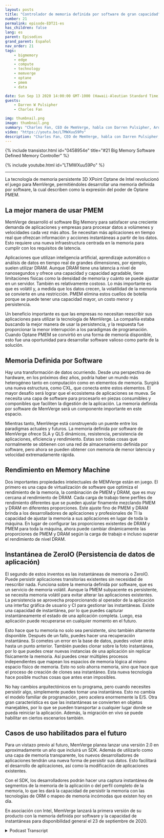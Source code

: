 ```yaml
---
layout: posts
title: "Controlador de memoria definida por software de gran capacidad"
number: 21
permalink: episode-EDT21-es
has_children: false
lang: es
parent: Episodios
grand_parent: Español
nav_order: 21
tags:
    - bigmemory
    - edge
    - compute
    - technology
    - memverge
    - optane
    - pmem
    - data

date: Sun Sep 13 2020 14:00:00 GMT-1000 (Hawaii-Aleutian Standard Time)
guests:
    - Darren W Pulsipher
    - Charles Fan

img: thumbnail.png
image: thumbnail.png
summary: "Charles Fan, CEO de MemVerge, habla con Darren Pulsipher, Arquitecto Jefe de Soluciones, Sector Público, Intel, sobre su nueva tecnología, los controladores de memoria definidos por software Big Memory. La tecnología utiliza la memoria persistente Intel 3D XPoint Optane para cerrar eficientemente la brecha entre las arquitecturas actuales y futuras, al mismo tiempo que proporciona una mayor capacidad, menor costo y persistencia."
video: "https://youtu.be/LTMWXuu59Po"
description: "Charles Fan, CEO de MemVerge, habla con Darren Pulsipher, Arquitecto Jefe de Soluciones, Sector Público, Intel, sobre su nueva tecnología, los controladores de memoria definidos por software Big Memory. La tecnología utiliza la memoria persistente Intel 3D XPoint Optane para cerrar eficientemente la brecha entre las arquitecturas actuales y futuras, al mismo tiempo que proporciona una mayor capacidad, menor costo y persistencia."
---
```


<div>
{% include transistor.html id="0458954e" title="#21 Big Memory Software Defined Memory Controller" %}

{% include youtube.html id="LTMWXuu59Po" %}
</div>

---

La tecnología de memoria persistente 3D XPoint Optane de Intel revolucionó el juego para MemVerge, permitiéndoles desarrollar una memoria definida por software, la cual describen como la expresión del poder de Optane PMEM.

## La mejor manera de usar PMEM

MemVerge desarrolló el software Big Memory para satisfacer una creciente demanda de aplicaciones y empresas para procesar datos a volúmenes y velocidades cada vez más altos. Se necesitan más aplicaciones en tiempo real que ofrezcan información y acciones instantáneas a partir de los datos. Esto requiere una nueva infraestructura centrada en la memoria para cumplir con los requisitos de latencia.

Aplicaciones que utilizan inteligencia artificial, aprendizaje automático o análisis de datos en tiempo real de grandes dimensiones, por ejemplo, suelen utilizar DRAM. Aunque DRAM tiene una latencia a nivel de nanosegundos y ofrece una capacidad y capacidad agradable, tiene limitaciones físicas como la densidad de memoria y cuánto se puede ajustar en un servidor. También es relativamente costoso. Lo más importante es que es volátil y, a medida que los datos crecen, la volatilidad de la memoria se convierte en una restricción. PMEM elimina estos cuellos de botella porque se puede tener una capacidad mayor, un costo menor y persistencia.

Un beneficio importante es que las empresas no necesitan reescribir sus aplicaciones para utilizar la tecnología de MemVerge. La compañía estaba buscando la mejor manera de usar la persistencia, y la respuesta fue proporcionar la menor interrupción a los paradigmas de programación. Cuando Optane PMEM se convirtió en una forma de memoria disponible, esto fue una oportunidad para desarrollar software valioso como parte de la solución.

## Memoria Definida por Software

Hay una transformación de datos ocurriendo. Desde una perspectiva de hardware, en los próximos diez años, podría haber un mundo más heterogéneo tanto en computación como en elementos de memoria. Surgirá una nueva estructura, como CXL, que conecta entre estos elementos. El mayor desafío será lograr que el ecosistema de aplicaciones se mueva. Se necesita una capa de software para procesarlo en piezas consumibles y componibles que faciliten la digestión de la aplicación. La memoria definida por software de MemVerge será un componente importante en este espacio.

Mientras tanto, MemVerge está construyendo un puente entre los paradigmas actuales y futuros. La memoria definida por software de MemVerge ofrece SLA y QLS dinámicos, resistencia, persistencia de aplicaciones, eficiencia y rendimiento. Estas son todas cosas que normalmente se obtienen con una red de almacenamiento definida por software, pero ahora se pueden obtener con memoria de menor latencia y velocidad extremadamente rápida.

## Rendimiento en Memory Machine

Dos importantes propiedades intelectuales de MEMVerge están en juego. El primero es una capa de virtualización de software que optimiza el rendimiento de la memoria, la combinación de PMEM y DRAM, que es muy cercana al rendimiento de DRAM. Cada carga de trabajo tiene perfiles de rendimiento diferentes que se pueden ajustar finamente mezclando PMEM y DRAM en diferentes proporciones. Este ajuste fino de PMEM y DRAM brinda a los desarrolladores de aplicaciones y profesionales de TI la capacidad de ajustar la memoria a sus aplicaciones en lugar de toda la máquina. En lugar de configurar las proporciones existentes de DRAM y PMEM para toda la máquina, ahora puede cambiar dinámicamente las proporciones de PMEM y DRAM según la carga de trabajo e incluso superar el rendimiento de nivel DRAM.

## Instantánea de ZeroIO (Persistencia de datos de aplicación)

El segundo de estos inventos es las instantáneas de memoria o ZeroIO. Puede persistir aplicaciones transitorias existentes sin necesidad de reescribir nada. Funciona sobre la memoria definida por software, que es un servicio de memoria volátil. Aunque la PMEM subyacente es persistente, se necesita memoria volátil para evitar alterar las aplicaciones existentes. La persistencia se aprovecha proporcionando al operador de la aplicación una interfaz gráfica de usuario y CI para gestionar las instantáneas. Existe una capacidad de instantánea, por lo que puedes capturar instantáneamente el estado de una aplicación completa. Luego, esa aplicación puede recuperarse en cualquier momento en el futuro.

Esto hace que tu memoria no solo sea persistente, sino también altamente disponible. Después de un fallo, puedes hacer una recuperación instantánea. Si cometes un error en la base de datos, puedes volver atrás hasta un punto anterior. También puedes clonar sobre la foto instantánea, por lo que puedes crear nuevas instancias de una aplicación sin replicar físicamente la memoria. Así puedes crear múltiples procesos independientes que mapean los espacios de memoria lógica al mismo espacio físico de memoria. Esto no solo ahorra memoria, sino que hace que el proceso de creación de clones sea instantáneo. Esta nueva tecnología hace posible muchas cosas que antes eran imposibles.

No hay cambios arquitectónicos en tu programa, pero cuando necesites persistir algo, simplemente puedes tomar una instantánea. Esto no cambia el modelo familiar de programación, pero acelera enormemente la E/S. Otra gran característica es que las instantáneas se convierten en objetos manejables, por lo que se pueden transportar a cualquier lugar donde se pueda reiniciar la aplicación. Además, la migración en vivo se puede habilitar en ciertos escenarios también.

## Casos de uso habilitados para el futuro

Para un vistazo previo al futuro, MemVerge planea lanzar una versión 2.0 en aproximadamente un año que incluirá un SDK. Además de utilizarlo como una capa de memoria transparente, los nuevos desarrolladores de aplicaciones tendrán una nueva forma de persistir sus datos. Esto facilitará el desarrollo de aplicaciones, así como la modificación de aplicaciones existentes.

Con el SDK, los desarrolladores podrán hacer una captura instantánea de segmentos de la memoria de la aplicación o del perfil completo de la memoria, lo que les dará la capacidad de persistir la memoria con las tecnologías de ORM o mapeo de memoria incómodas que existen hoy en día.

En asociación con Intel, MemVerge lanzará la primera versión de su producto con la memoria definida por software y la capacidad de instantáneas para disponibilidad general el 23 de septiembre de 2020.



<details>
<summary> Podcast Transcript </summary>

<p></p>

</details>
